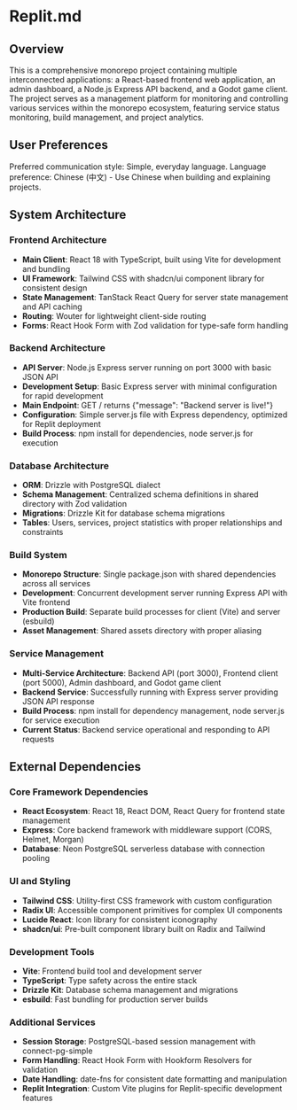 # Replit.md

## Overview

This is a comprehensive monorepo project containing multiple interconnected applications: a React-based frontend web application, an admin dashboard, a Node.js Express API backend, and a Godot game client. The project serves as a management platform for monitoring and controlling various services within the monorepo ecosystem, featuring service status monitoring, build management, and project analytics.

## User Preferences

Preferred communication style: Simple, everyday language.
Language preference: Chinese (中文) - Use Chinese when building and explaining projects.

## System Architecture

### Frontend Architecture
- **Main Client**: React 18 with TypeScript, built using Vite for development and bundling
- **UI Framework**: Tailwind CSS with shadcn/ui component library for consistent design
- **State Management**: TanStack React Query for server state management and API caching
- **Routing**: Wouter for lightweight client-side routing
- **Forms**: React Hook Form with Zod validation for type-safe form handling

### Backend Architecture
- **API Server**: Node.js Express server running on port 3000 with basic JSON API
- **Development Setup**: Basic Express server with minimal configuration for rapid development
- **Main Endpoint**: GET / returns {"message": "Backend server is live!"}
- **Configuration**: Simple server.js file with Express dependency, optimized for Replit deployment
- **Build Process**: npm install for dependencies, node server.js for execution

### Database Architecture
- **ORM**: Drizzle with PostgreSQL dialect
- **Schema Management**: Centralized schema definitions in shared directory with Zod validation
- **Migrations**: Drizzle Kit for database schema migrations
- **Tables**: Users, services, project statistics with proper relationships and constraints

### Build System
- **Monorepo Structure**: Single package.json with shared dependencies across all services
- **Development**: Concurrent development server running Express API with Vite frontend
- **Production Build**: Separate build processes for client (Vite) and server (esbuild)
- **Asset Management**: Shared assets directory with proper aliasing

### Service Management
- **Multi-Service Architecture**: Backend API (port 3000), Frontend client (port 5000), Admin dashboard, and Godot game client
- **Backend Service**: Successfully running with Express server providing JSON API response
- **Build Process**: npm install for dependency management, node server.js for service execution
- **Current Status**: Backend service operational and responding to API requests

## External Dependencies

### Core Framework Dependencies
- **React Ecosystem**: React 18, React DOM, React Query for frontend state management
- **Express**: Core backend framework with middleware support (CORS, Helmet, Morgan)
- **Database**: Neon PostgreSQL serverless database with connection pooling

### UI and Styling
- **Tailwind CSS**: Utility-first CSS framework with custom configuration
- **Radix UI**: Accessible component primitives for complex UI components
- **Lucide React**: Icon library for consistent iconography
- **shadcn/ui**: Pre-built component library built on Radix and Tailwind

### Development Tools
- **Vite**: Frontend build tool and development server
- **TypeScript**: Type safety across the entire stack
- **Drizzle Kit**: Database schema management and migrations
- **esbuild**: Fast bundling for production server builds

### Additional Services
- **Session Storage**: PostgreSQL-based session management with connect-pg-simple
- **Form Handling**: React Hook Form with Hookform Resolvers for validation
- **Date Handling**: date-fns for consistent date formatting and manipulation
- **Replit Integration**: Custom Vite plugins for Replit-specific development features